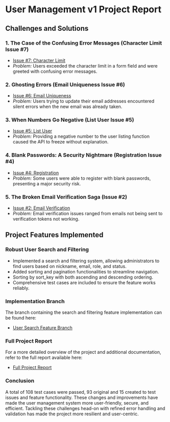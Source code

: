 # User Management v1 Project Report

## Challenges and Solutions

### 1. The Case of the Confusing Error Messages (Character Limit Issue #7)
- [Issue #7: Character Limit](https://github.com/k-0016/user_management_v1/issues/7)
- *Problem:* Users exceeded the character limit in a form field and were greeted with confusing error messages.

### 2. Ghosting Errors (Email Uniqueness Issue #6)
- [Issue #6: Email Uniqueness](https://github.com/k-0016/user_management_v1/issues/6)
- *Problem:* Users trying to update their email addresses encountered silent errors when the new email was already taken.

### 3. When Numbers Go Negative (List User Issue #5)
- [Issue #5: List User](https://github.com/k-0016/user_management_v1/issues/5)
- *Problem:* Providing a negative number to the user listing function caused the API to freeze without explanation.

### 4. Blank Passwords: A Security Nightmare (Registration Issue #4)
- [Issue #4: Registration](https://github.com/k-0016/user_management_v1/issues/4)
- *Problem:* Some users were able to register with blank passwords, presenting a major security risk.

### 5. The Broken Email Verification Saga (Issue #2)
- [Issue #2: Email Verification](https://github.com/k-0016/user_management_v1/issues/2)
- *Problem:* Email verification issues ranged from emails not being sent to verification tokens not working.

## Project Features Implemented

### Robust User Search and Filtering
- Implemented a search and filtering system, allowing administrators to find users based on nickname, email, role, and status.
- Added sorting and pagination functionalities to streamline navigation.
- Sorting by sort_key with both ascending and descending ordering.
- Comprehensive test cases are included to ensure the feature works reliably.

### Implementation Branch
The branch containing the search and filtering feature implementation can be found here:  
- [User Search Feature Branch](https://github.com/k-0016/user_management_v1/tree/user-search-feature)

### Full Project Report
For a more detailed overview of the project and additional documentation, refer to the full report available here:
- [Full Project Report](https://github.com/k-0016/user_management_v1/blob/main/Report.docx)

### Conclusion
A total of 108 test cases were passed, 93 original and 15 created to test issues and feature functionality. These changes and improvements have made the user management system more user-friendly, secure, and efficient. Tackling these challenges head-on with refined error handling and validation has made the project more resilient and user-centric.
